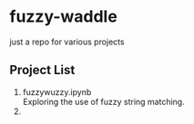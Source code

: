 # fuzzy-waddle
just a repo for various projects


## Project List
1. fuzzywuzzy.ipynb <br>
    Exploring the use of fuzzy string matching.
2. 
